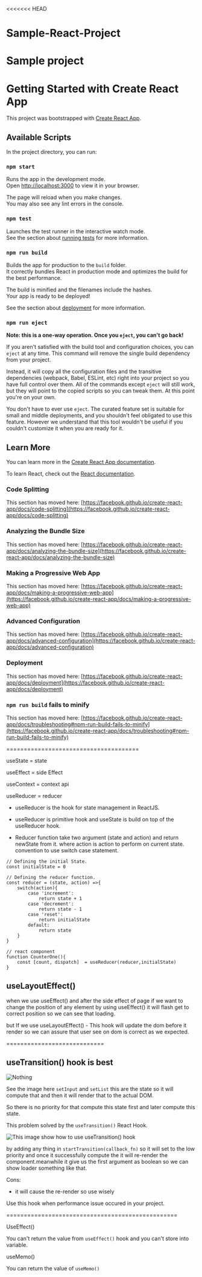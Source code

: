 <<<<<<< HEAD
# Sample-React-Project
Sample project
=======
# Getting Started with Create React App

This project was bootstrapped with [Create React App](https://github.com/facebook/create-react-app).

## Available Scripts

In the project directory, you can run:

### `npm start`

Runs the app in the development mode.\
Open [http://localhost:3000](http://localhost:3000) to view it in your browser.

The page will reload when you make changes.\
You may also see any lint errors in the console.

### `npm test`

Launches the test runner in the interactive watch mode.\
See the section about [running tests](https://facebook.github.io/create-react-app/docs/running-tests) for more information.

### `npm run build`

Builds the app for production to the `build` folder.\
It correctly bundles React in production mode and optimizes the build for the best performance.

The build is minified and the filenames include the hashes.\
Your app is ready to be deployed!

See the section about [deployment](https://facebook.github.io/create-react-app/docs/deployment) for more information.

### `npm run eject`

**Note: this is a one-way operation. Once you `eject`, you can't go back!**

If you aren't satisfied with the build tool and configuration choices, you can `eject` at any time. This command will remove the single build dependency from your project.

Instead, it will copy all the configuration files and the transitive dependencies (webpack, Babel, ESLint, etc) right into your project so you have full control over them. All of the commands except `eject` will still work, but they will point to the copied scripts so you can tweak them. At this point you're on your own.

You don't have to ever use `eject`. The curated feature set is suitable for small and middle deployments, and you shouldn't feel obligated to use this feature. However we understand that this tool wouldn't be useful if you couldn't customize it when you are ready for it.

## Learn More

You can learn more in the [Create React App documentation](https://facebook.github.io/create-react-app/docs/getting-started).

To learn React, check out the [React documentation](https://reactjs.org/).

### Code Splitting

This section has moved here: [https://facebook.github.io/create-react-app/docs/code-splitting](https://facebook.github.io/create-react-app/docs/code-splitting)

### Analyzing the Bundle Size

This section has moved here: [https://facebook.github.io/create-react-app/docs/analyzing-the-bundle-size](https://facebook.github.io/create-react-app/docs/analyzing-the-bundle-size)

### Making a Progressive Web App

This section has moved here: [https://facebook.github.io/create-react-app/docs/making-a-progressive-web-app](https://facebook.github.io/create-react-app/docs/making-a-progressive-web-app)

### Advanced Configuration

This section has moved here: [https://facebook.github.io/create-react-app/docs/advanced-configuration](https://facebook.github.io/create-react-app/docs/advanced-configuration)

### Deployment

This section has moved here: [https://facebook.github.io/create-react-app/docs/deployment](https://facebook.github.io/create-react-app/docs/deployment)

### `npm run build` fails to minify

This section has moved here: [https://facebook.github.io/create-react-app/docs/troubleshooting#npm-run-build-fails-to-minify](https://facebook.github.io/create-react-app/docs/troubleshooting#npm-run-build-fails-to-minify)


======================================

useState = state

useEffect = side Effect

useContext = context api

useReducer = reducer

- useReducer is the hook for state management in ReactJS.
- useReducer is primitive hook and useState is build on top of the useReducer hook. 

- Reducer function take two argument (state and action) and return newState from it. where action is action to perform on current state. convention to use switch case statement.

```
// Defining the initial State.
const initialState = 0

// Defining the reducer function.
const reducer = (state, action) =>{
    switch(action){
        case 'increment':
            return state + 1
        case 'decrement':
            return state - 1
        case 'reset':
            return initialState
        default:
            return state
    }
}

// react component
function CounterOne(){
    const [count, dispatch]  = useReducer(reducer,initialState)
}
```

## useLayoutEffect()

when we use useEffect() and after the side effect of page if we want to change the position of any element by using useEffect() it will flash get to correct position so we can see that loading.

but If we use useLayoutEffect() - This hook will update the dom before it render so we can assure that user see on dom is correct as we expected.


============================

## useTransition() hook is best

![Nothing](image.png)

See the image here `setInput` and `setList` this are the state so it will compute that and then it will render that to the actual DOM.

So there is no priority for that compute this state first and later compute this state.

This problem solved by the `useTransition()` React Hook.

![This image show how to use useTransition() hook](image-1.png)

by adding any thing in `startTransition(callback_fn)` so it will set to the low priority and once it successfully compute the it will re-render the component.meanwhile it give us the first argument as boolean so we can show loader something like that.

Cons: 
- it will cause the re-render so use wisely 

Use this hook when performance issue occured in your project.

=================================================

UseEffect()

You can't return the value from `useEffect()` hook and you can't store into variable.

useMemo()

You can return the value of `useMemo()`

